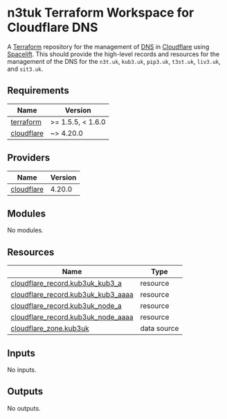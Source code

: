 # n3tuk Terraform Workspace for Cloudflare DNS

A [Terraform][terraform] repository for the management of [DNS][cloudflare-dns]
in [Cloudflare][cloudflare] using [Spacelift][spacelift]. This should provide
the high-level records and resources for the management of the DNS for the
`n3t.uk`, `kub3.uk`, `pip3.uk`, `t3st.uk`, `liv3.uk`, and `sit3.uk`.

[terraform]: https://terraform.io/
[cloudflare-dns]: https://www.cloudflare.com/en-gb/application-services/products/dns/
[cloudflare]: https://www.cloudflare.com/
[spacelift]: https://spacelift.io/

<!-- BEGIN_TF_DOCS -->
## Requirements

| Name | Version |
|------|---------|
| <a name="requirement_terraform"></a> [terraform](#requirement\_terraform) | >= 1.5.5, < 1.6.0 |
| <a name="requirement_cloudflare"></a> [cloudflare](#requirement\_cloudflare) | ~> 4.20.0 |

## Providers

| Name | Version |
|------|---------|
| <a name="provider_cloudflare"></a> [cloudflare](#provider\_cloudflare) | 4.20.0 |

## Modules

No modules.

## Resources

| Name | Type |
|------|------|
| [cloudflare_record.kub3uk_kub3_a](https://registry.terraform.io/providers/cloudflare/cloudflare/latest/docs/resources/record) | resource |
| [cloudflare_record.kub3uk_kub3_aaaa](https://registry.terraform.io/providers/cloudflare/cloudflare/latest/docs/resources/record) | resource |
| [cloudflare_record.kub3uk_node_a](https://registry.terraform.io/providers/cloudflare/cloudflare/latest/docs/resources/record) | resource |
| [cloudflare_record.kub3uk_node_aaaa](https://registry.terraform.io/providers/cloudflare/cloudflare/latest/docs/resources/record) | resource |
| [cloudflare_zone.kub3uk](https://registry.terraform.io/providers/cloudflare/cloudflare/latest/docs/data-sources/zone) | data source |

## Inputs

No inputs.

## Outputs

No outputs.
<!-- END_TF_DOCS -->

